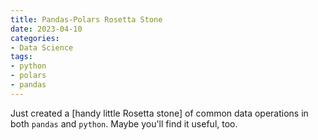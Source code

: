 ```yaml
---
title: Pandas-Polars Rosetta Stone
date: 2023-04-10
categories: 
- Data Science
tags:
- python
- polars
- pandas
---
```


Just created a [handy little Rosetta stone] of common data operations in both `pandas` and `python`. Maybe you'll find it useful, too.